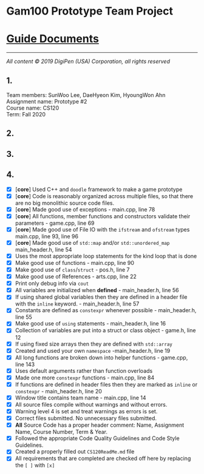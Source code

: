 # Gam100 Prototype Team Project

# [Guide Documents](https://docs.google.com/document/d/1ZrbgXWe3XSOz2w029bDwxg3pkAfV0GKvABg_Ka-lSRM/edit?usp=sharing)
---
*All‌ ‌content‌ ‌©‌ ‌2019‌ ‌DigiPen‌ ‌(USA)‌ ‌Corporation,‌ ‌all‌ ‌rights‌ ‌reserved*
## 1.    
Team members: SunWoo Lee, DaeHyeon Kim, HyoungWon Ahn    
Assignment name: Prototype #2    
Course name: CS120    
Term: Fall 2020    
## 2.    
## 3.

## 4.    
- [x] [**core**] Used C++ and `doodle` framework to make a game prototype
- [x] [**core**] Code is reasonably organized across multiple files, so that there are no big monolithic source code files.
- [x] [**core**] Made good use of exceptions - main.cpp, line 78
- [x] [**core**] All functions, member functions and constructors validate their parameters - game.cpp, line 69
- [x] [**core**] Made good use of File IO with the `ifstream` and `ofstream` types main.cpp, line 93, line 96
- [x] [**core**] Made good use of `std::map` and/or `std::unordered_map` main_header.h, line 54
- [x] Uses the most appropriate loop statements for the kind loop that is done
- [x] Make good use of functions - main.cpp, line 90
- [x] Make good use of `class`/`struct` - pos.h, line 7
- [x] Make good use of References - arts.cpp, line 22
- [x] Print only debug info via `cout`
- [x] All variables are initialized when **defined** - main_header.h, line 56
- [x] If using shared global variables then they are defined in a header file with the `inline` keyword. - main_header.h, line 57
- [x] Constants are defined as `constexpr` whenever possible - main_header.h, line 55
- [x] Make good use of `using` statements - main_header.h, line 16
- [x] Collection of variables are put into a struct or class object - game.h, line 12
- [x] If using fixed size arrays then they are defined with `std::array` 
- [x] Created and used your own `namespace` -main_header.h, line 19
- [x] All long functions are broken down into helper functions - game.cpp, line 143
- [x] Uses default arguments rather than function overloads
- [x] Made one more `constexpr` functions - main.cpp, line 84
- [x] If functions are defined in header files then they are marked as `inline` or `constexpr` - main_header.h, line 20
- [x] Window title contains team name - main.cpp, line 14
- [x] All source files compile without warnings and without errors.
- [x] Warning level 4 is set and treat warnings as errors is set.
- [x] Correct files submitted. No unnecessary files submitted.
- [x] **All** Source Code has a proper header comment: Name, Assignment Name, Course Number, Term & Year.
- [x] Followed the appropriate Code Quality Guidelines and Code Style Guidelines.
- [x] Created a properly filled out `CS120ReadMe.md` file
- [x] All requirements that are completed are checked off here by replacing the `[ ]` with `[x]`  
